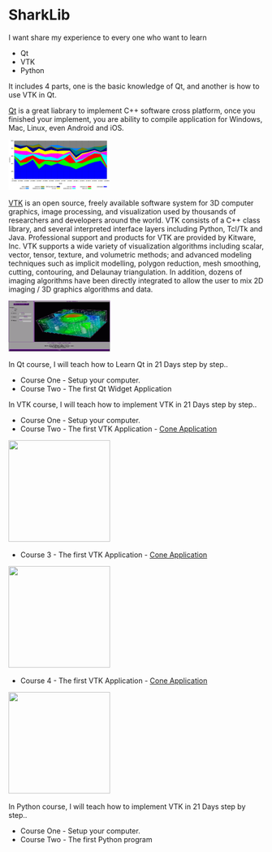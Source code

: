 # SharkLib
I want share my experience to every one who want to learn
 - Qt
 - VTK
 - Python
 
It includes 4 parts, one is the basic knowledge of Qt, and another is how to use VTK in Qt.

[Qt](https://en.wikipedia.org/wiki/Qt_(software)) is a great liabrary to implement C++ software cross platform, once you finished your implement, you are ability to compile application for Windows, Mac, Linux, even Android and iOS.

<img src="pic/Qt_contributors_2013W18_without_Digia.png" width="200" height="100">

[VTK](https://vtk.org/Wiki/VTK)  is an open source, freely available software system for 3D computer graphics, image processing, and visualization used by thousands of researchers and developers around the world. VTK consists of a C++ class library, and several interpreted interface layers including Python, Tcl/Tk and Java. Professional support and products for VTK are provided by Kitware, Inc. VTK supports a wide variety of visualization algorithms including scalar, vector, tensor, texture, and volumetric methods; and advanced modeling techniques such as implicit modelling, polygon reduction, mesh smoothing, cutting, contouring, and Delaunay triangulation. In addition, dozens of imaging algorithms have been directly integrated to allow the user to mix 2D imaging / 3D graphics algorithms and data.

<img src="pic/vtk-all.gif" width="200" height="100">

In Qt course, I will teach how to Learn Qt in 21 Days step by step.. 

 - Course One - 
  Setup your computer.
 - Course Two - The first Qt Widget Application


In VTK course, I will teach how to implement VTK in 21 Days step by step.. 

 - Course One - Setup your computer.
 - Course Two - The first VTK Application - [Cone Application](https://sharklib.github.io/vtk/2020/01/02/vtk-course2.html)
 <img src= "https://sharklib.github.io/assets/img/course1.png" width="200" height="200">

 - Course 3 - The first VTK Application - [Cone Application](https://sharklib.github.io/vtk/2020/01/02/vtk-course3.html)
 <img src= "https://sharklib.github.io/assets/img/course2.png" width="200" height="200">
 
 
 - Course 4 - The first VTK Application - [Cone Application](https://sharklib.github.io/vtk/2020/01/02/vtk-course4.html)
 <img src= "https://sharklib.github.io/assets/img/course4.png" width="200" height="200">
 
 
In Python course, I will teach how to implement VTK in 21 Days step by step.. 

 - Course One - Setup your computer.
 - Course Two - The first Python program
 
